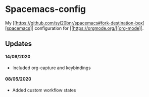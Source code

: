 # Spacemacs-config
My [[https://github.com/syl20bnr/spacemacs#fork-destination-box][spacemacs]] configuration for [[https://orgmode.org/][org-mode]].  

## Updates
#### 14/08/2020
  - Included org-capture and keybindings
#### 08/05/2020
  - Added custom workflow states
